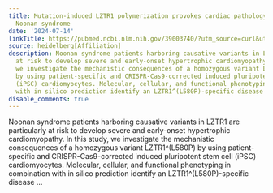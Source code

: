 ```yaml
---
title: Mutation-induced LZTR1 polymerization provokes cardiac pathology in recessive
  Noonan syndrome
date: '2024-07-14'
linkTitle: https://pubmed.ncbi.nlm.nih.gov/39003740/?utm_source=curl&utm_medium=rss&utm_campaign=pubmed-2&utm_content=1FakS-2QOkCT8HsMOQP1bCRQ4YzyumYOmxmF0moLsQ3dFB1E9V&fc=20220326224207&ff=20240715181450&v=2.18.0.post9+e462414
source: heidelberg[Affiliation]
description: Noonan syndrome patients harboring causative variants in LZTR1 are particularly
  at risk to develop severe and early-onset hypertrophic cardiomyopathy. In this study,
  we investigate the mechanistic consequences of a homozygous variant LZTR1^(L580P)
  by using patient-specific and CRISPR-Cas9-corrected induced pluripotent stem cell
  (iPSC) cardiomyocytes. Molecular, cellular, and functional phenotyping in combination
  with in silico prediction identify an LZTR1^(L580P)-specific disease ...
disable_comments: true
---
```

Noonan syndrome patients harboring causative variants in LZTR1 are particularly at risk to develop severe and early-onset hypertrophic cardiomyopathy. In this study, we investigate the mechanistic consequences of a homozygous variant LZTR1^(L580P) by using patient-specific and CRISPR-Cas9-corrected induced pluripotent stem cell (iPSC) cardiomyocytes. Molecular, cellular, and functional phenotyping in combination with in silico prediction identify an LZTR1^(L580P)-specific disease ...